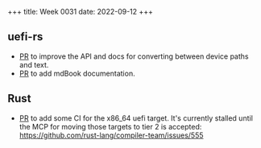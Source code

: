 +++
title: Week 0031
date: 2022-09-12
+++

## uefi-rs

* [PR](https://github.com/rust-osdev/uefi-rs/pull/514) to improve the
  API and docs for converting between device paths and text.
* [PR](https://github.com/rust-osdev/uefi-rs/pull/515) to add mdBook
  documentation.
  
## Rust

* [PR](https://github.com/rust-lang/rust/pull/101703) to add some CI for
  the x86_64 uefi target. It's currently stalled until the MCP for
  moving those targets to tier 2 is accepted:
  <https://github.com/rust-lang/compiler-team/issues/555>
